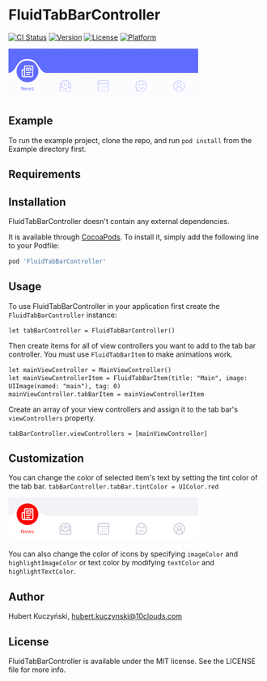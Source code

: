# FluidTabBarController

[![CI Status](https://app.bitrise.io/app/e6562597b7f7f0dd/status.svg?token=YMyR8VoBWCSMQ5FHLpRfyw&branch=feature/bitrise)](https://app.bitrise.io/app/e6562597b7f7f0dd/status.svg?token=YMyR8VoBWCSMQ5FHLpRfyw&branch=feature/bitrise)
[![Version](https://img.shields.io/cocoapods/v/FluidTabBarController.svg?style=flat)](https://cocoapods.org/pods/FluidTabBarController)
[![License](https://img.shields.io/cocoapods/l/FluidTabBarController.svg?style=flat)](https://cocoapods.org/pods/FluidTabBarController)
[![Platform](https://img.shields.io/cocoapods/p/FluidTabBarController.svg?style=flat)](https://cocoapods.org/pods/FluidTabBarController)

<p align="left">
  <img src="Static/example.gif" alt="Sample FluidTabBarController"/>
</p>

## Example

To run the example project, clone the repo, and run `pod install` from the Example directory first.

## Requirements

## Installation
FluidTabBarController doesn't contain any external dependencies.

It is available through [CocoaPods](https://cocoapods.org). To install
it, simply add the following line to your Podfile:

```ruby
pod 'FluidTabBarController'
```

## Usage

To use FluidTabBarController in your application first create the `FluidTabBarController` instance:    
```
let tabBarController = FluidTabBarController()
```   
Then create items for all of view controllers you want to add to the tab bar controller. You must use `FluidTabBarItem` to make animations work.

```
let mainViewController = MainViewController()
let mainViewControllerItem = FluidTabBarItem(title: "Main", image: UIImage(named: "main"), tag: 0)
mainViewController.tabBarItem = mainViewControllerItem
```
Create an array of your view controllers and assign it to the tab bar's `viewControllers` property.  
```
tabBarController.viewControllers = [mainViewController]
```


## Customization
You can change the color of selected item's text by setting the tint color of the tab bar.
`tabBarController.tabBar.tintColor = UIColor.red`

<p align="left">
  <img src="Static/tint_color_example.png" alt="Sample FluidTabBarController"/>
</p>

You can also change the color of icons by specifying `imageColor` and `highlightImageColor` or text color by modifying `textColor` and `highlightTextColor`.

## Author

Hubert Kuczyński, hubert.kuczynski@10clouds.com

## License

FluidTabBarController is available under the MIT license. See the LICENSE file for more info.
